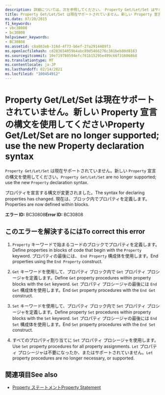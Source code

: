 ```yaml
---
description: 詳細については、次を参照してください。 Property Get/Let/Set はサポートされなくなりました。新しいプロパティ宣言の構文を使用する
title: Property Get/Let/Set は現在サポートされていません。新しい Property 宣言の構文を使用してください
ms.date: 07/20/2015
f1_keywords:
- vbc30808
- bc30808
helpviewer_keywords:
- BC30808
ms.assetid: c8a803eb-316d-4f73-b6ef-27a2914409f3
ms.openlocfilehash: cd283654059b4abc89d5466276c301beb80d8183
ms.sourcegitcommit: 10e719780594efc781b15295e499c66f316068b8
ms.translationtype: MT
ms.contentlocale: ja-JP
ms.lasthandoff: 02/14/2021
ms.locfileid: "100454912"
---
```

# <a name="property-getletset-are-no-longer-supported-use-the-new-property-declaration-syntax"></a><span data-ttu-id="1ed67-103">Property Get/Let/Set は現在サポートされていません。新しい Property 宣言の構文を使用してください</span><span class="sxs-lookup"><span data-stu-id="1ed67-103">Property Get/Let/Set are no longer supported; use the new Property declaration syntax</span></span>

<span data-ttu-id="1ed67-104">`Property Get/Let/Set` は現在サポートされていません。新しい `Property` 宣言の構文を使用してください。</span><span class="sxs-lookup"><span data-stu-id="1ed67-104">`Property Get/Let/Set` are no longer supported; use the new `Property` declaration syntax.</span></span>  
  
 <span data-ttu-id="1ed67-105">プロパティを宣言する構文が変更されました。</span><span class="sxs-lookup"><span data-stu-id="1ed67-105">The syntax for declaring properties has changed.</span></span> <span data-ttu-id="1ed67-106">現在は、ブロック内でプロパティを定義します。</span><span class="sxs-lookup"><span data-stu-id="1ed67-106">Properties are now defined within blocks.</span></span>  
  
 <span data-ttu-id="1ed67-107">**エラー ID:** BC30808</span><span class="sxs-lookup"><span data-stu-id="1ed67-107">**Error ID:** BC30808</span></span>  
  
## <a name="to-correct-this-error"></a><span data-ttu-id="1ed67-108">このエラーを解決するには</span><span class="sxs-lookup"><span data-stu-id="1ed67-108">To correct this error</span></span>  
  
1. <span data-ttu-id="1ed67-109">`Property` キーワードで始まるコードのブロックでプロパティを定義します。</span><span class="sxs-lookup"><span data-stu-id="1ed67-109">Define properties in blocks of code that begin with the `Property` keyword.</span></span> <span data-ttu-id="1ed67-110">プロパティの最後には、 `End Property` 構成体を使用します。</span><span class="sxs-lookup"><span data-stu-id="1ed67-110">End properties using the `End Property` construct.</span></span>  
  
2. <span data-ttu-id="1ed67-111">`Get` キーワードを使用して、プロパティ ブロック内で `Get` プロパティ プロシージャを定義します。</span><span class="sxs-lookup"><span data-stu-id="1ed67-111">Define `Get` property procedures within property blocks with the `Get` keyword.</span></span> <span data-ttu-id="1ed67-112">`Get` プロパティ プロシージャの最後には `End Get` 構成体を使用します。</span><span class="sxs-lookup"><span data-stu-id="1ed67-112">End `Get` property procedures with the `End Get` construct.</span></span>  
  
3. <span data-ttu-id="1ed67-113">`Set` キーワードを使用して、プロパティ ブロック内で `Set` プロパティ プロシージャを定義します。</span><span class="sxs-lookup"><span data-stu-id="1ed67-113">Define property `Set` procedures within property blocks with the `Set` keyword.</span></span> <span data-ttu-id="1ed67-114">`Set` プロパティ プロシージャの最後には `End Set` 構成体を使用します。</span><span class="sxs-lookup"><span data-stu-id="1ed67-114">End `Set` property procedures with the `End Set` construct.</span></span>  
  
4. <span data-ttu-id="1ed67-115">すべてのプロパティ割り当てに `Set` プロパティ プロシージャを使用します。</span><span class="sxs-lookup"><span data-stu-id="1ed67-115">Use `Set` property procedures for all property assignments.</span></span> <span data-ttu-id="1ed67-116">`Let` プロパティ プロシージャは不要になったか、またはサポートされていません。</span><span class="sxs-lookup"><span data-stu-id="1ed67-116">`Let` property procedures are no longer necessary, or supported.</span></span>  
  
## <a name="see-also"></a><span data-ttu-id="1ed67-117">関連項目</span><span class="sxs-lookup"><span data-stu-id="1ed67-117">See also</span></span>

- [<span data-ttu-id="1ed67-118">Property ステートメント</span><span class="sxs-lookup"><span data-stu-id="1ed67-118">Property Statement</span></span>](../language-reference/statements/property-statement.md)
